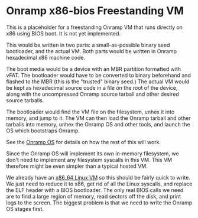 # Onramp x86-bios Freestanding VM

This is a placeholder for a freestanding Onramp VM that runs directly on x86 using BIOS boot. It is not yet implemented.

This would be written in two parts: a small-as-possible binary seed bootloader, and the actual VM. Both parts would be written in Onramp hexadecimal x86 machine code.

The boot media would be a device with an MBR partition formatted with vFAT. The bootloader would have to be converted to binary beforehand and flashed to the MBR (this is the "trusted" binary seed.) The actual VM would be kept as hexadecimal source code in a file on the root of the device, along with the uncompressed Onramp source tarball and other desired source tarballs.

The bootloader would find the VM file on the filesystem, unhex it into memory, and jump to it. The VM can then load the Onramp tarball and other tarballs into memory, unhex the Onramp OS and other tools, and launch the OS which bootstraps Onramp.

See the [Onramp OS](../../../core/os) for details on how the rest of this will work.

Since the Onramp OS will implement its own in-memory filesystem, we don't need to implement any filesystem syscalls in this VM. This VM therefore might be even simpler than a typical hosted VM.

We already have an [x86\_64 Linux VM](../x86_64-linux) so this should be fairly quick to write. We just need to reduce it to x86, get rid of all the Linux syscalls, and replace the ELF header with a BIOS bootloader. The only real BIOS calls we need are to find a large region of memory, read sectors off the disk, and print logs to the screen. The biggest problem is that we need to write the Onramp OS stages first.
